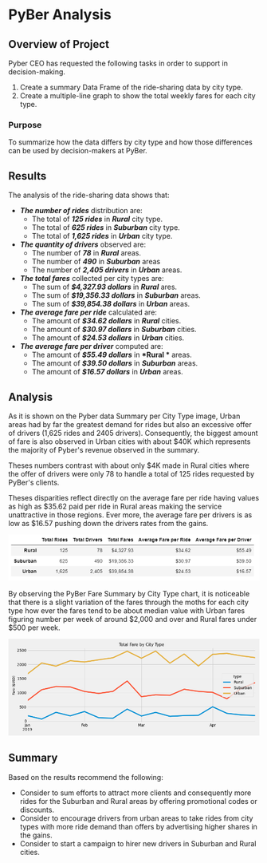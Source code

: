
# PyBer Analysis
## Overview of Project
Pyber CEO has requested the following tasks in order to support in decision-making.

1.  Create a summary Data Frame of the ride-sharing data by city type.
2.  Create a multiple-line graph to show the total weekly fares for each city type.


### Purpose

To summarize how the data differs by city type and how those differences can be used by decision-makers at PyBer.

## Results

The analysis of the ride-sharing data shows that:

- __*The number of rides*__ distribution are: 
	- The total of __*125 rides*__ in __*Rural*__ city type.
	- The total of __*625 rides*__ in __*Suburban*__ city type.
	- The total of __*1,625 rides*__ in __*Urban*__ city type.
- __*The quantity of drivers*__ observed are:
	-  The number of __*78*__  in __*Rural*__ areas.
	-  The number of __*490*__ in __*Suburban*__ areas
	- The number of __*2,405 drivers*__ in __*Urban*__ areas. 
- __*The total fares*__ collected per city types  are:
	-  The sum of __*$4,327.93 dollars*__ in __*Rural*__ ares.
	- The sum of  __*$19,356.33 dollars*__ in __*Suburban*__ areas.
	-  The sum of __*$39,854.38 dollars*__ in __*Urban*__ areas. 
- __*The average fare per ride*__ calculated are:
	- The amount of __*$34.62 dollars*__ in __*Rural*__ cities.
	- The amount of __*$30.97 dollars*__ in __*Suburban*__ cities.
	- The amount of __*$24.53 dollars*__ in __*Urban*__ cities.
-  __*The average fare per driver*__ computed are:
	- The amount of __*$55.49 dollars*__ in __*Rural *__ areas.
	- The amount of  __*$39.50 dollars*__ in __*Suburban*__ areas.
	- The amount of  __*$16.57 dollars*__ in __*Urban*__ areas. 


## Analysis

As it is shown on the Pyber data Summary per City Type image, Urban areas had by far the greatest demand for rides but also an excessive offer of drivers (1,625 rides and 2405 drivers). Consequently, the biggest amount of  fare is also observed in Urban cities  with  about $40K which represents the majority of Pyber's revenue observed in the summary.  

Theses numbers contrast with about only $4K made in Rural cities where the offer of drivers were only 78 to handle a total of 125 rides requested by PyBer's clients. 

Theses disparities reflect directly on the average fare per ride having values as high as $35.62 paid per ride in Rural areas making the service unattractive in those regions.  Ever more, the average fare per drivers is as low as $16.57 pushing down the drivers rates from the gains.

![PyBer Summary by City Type](https://raw.githubusercontent.com/ramonmsa/PyBer_Analysis/main/analysis/pyber_summary.png "PyBer Summary by City Type")


By observing the PyBer Fare Summary by City Type chart, it is noticeable that there is a slight variation of the fares through the moths for each city type how ever the fares tend to be about median value with Urban fares figuring  number per week of around $2,000 and over and Rural fares under $500 per week. 


![PyBer Fare Summary by City Type](https://raw.githubusercontent.com/ramonmsa/PyBer_Analysis/main/analysis/PyBer_fare_summary.png "PyBer Fare Summary by City Type")


## Summary

 Based on the results recommend the following:
 - Consider to sum efforts to attract more clients and consequently more rides for the Suburban and Rural areas by offering promotional codes or discounts.
 - Consider to encourage drivers from urban areas to take rides from city types with more ride demand than offers by advertising higher shares in the gains.
 - Consider to start a campaign to hirer new drivers in Suburban and Rural cities.
 